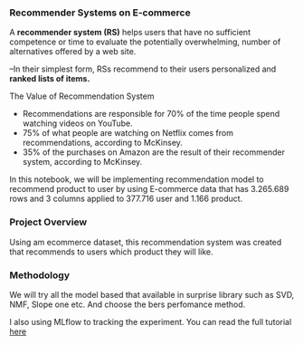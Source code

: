 ### Recommender Systems on E-commerce
A **recommender system (RS)** helps users that have no sufficient competence or time to evaluate the potentially overwhelming, number of alternatives offered by a web site.

–In their simplest form, RSs recommend to their users personalized and **ranked lists of items.**

The Value of Recommendation System

* Recommendations are responsible for 70% of the time people spend watching videos on YouTube.
* 75% of what people are watching on Netflix comes from recommendations, according to McKinsey.
* 35% of the purchases on Amazon are the result of their recommender system, according to McKinsey.

In this notebook, we will be implementing recommendation model to recommend product to user by using E-commerce data that has 3.265.689 rows and 3 columns applied to 377.716 user and 1.166 product. 

### Project Overview
Using am ecommerce dataset, this recommendation system was created that recommends to users which product they will like. 

### Methodology
We will try all the model based that available in surprise library such as SVD, NMF, Slope one etc. And choose the bers perfomance method.

I also using MLflow to tracking the experiment. You can read the full tutorial [here](https://medium.com/@luthfirdty/reproducible-data-science-experiment-using-mlflow-6f2f6e1baa8c) 

